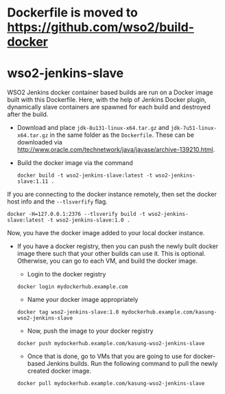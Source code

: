 # Dockerfile is moved to https://github.com/wso2/build-docker


# wso2-jenkins-slave

WSO2 Jenkins docker container based builds are run on a Docker image built with this Dockerfile.
Here, with the help of Jenkins Docker plugin, dynamically slave containers are spawned for each build
and destroyed after the build.

* Download and place `jdk-8u131-linux-x64.tar.gz` and `jdk-7u51-linux-x64.tar.gz` in the same folder as the `Dockerfile`. These can be downloaded via http://www.oracle.com/technetwork/java/javase/archive-139210.html.

* Build the docker image via the command 

  `docker build -t wso2-jenkins-slave:latest -t wso2-jenkins-slave:1.11 .`

If you are connecting to the docker instance remotely, then set the docker host info and the `--tlsverfify` flag.

  `docker -H=127.0.0.1:2376 --tlsverify build -t wso2-jenkins-slave:latest -t wso2-jenkins-slave:1.0 .`

Now, you have the docker image added to your local docker instance.

* If you have a docker registry, then you can push the newly built docker image there such that your other builds can use it. This is optional. Otherwise, you can go to each VM, and build the docker image.
  * Login to the docker registry
  
  `docker login mydockerhub.example.com`
  
  * Name your docker image appropriately
  
  `docker tag wso2-jenkins-slave:1.0 mydockerhub.example.com/kasung-wso2-jenkins-slave`

  * Now, push the image to your docker registry

  `docker push mydockerhub.example.com/kasung-wso2-jenkins-slave`
  
  * Once that is done, go to VMs that you are going to use for docker-based Jenkins builds. Run the following command to pull the newly created docker image.
  
  `docker pull mydockerhub.example.com/kasung-wso2-jenkins-slave`
